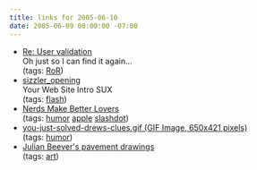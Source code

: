 ```yaml
---
title: links for 2005-06-10
date: 2005-06-09 00:00:00 -07:00
---
```


<ul class="delicious">
	<li>
		<div class="delicious-link"><a href="http://article.gmane.org/gmane.comp.lang.ruby.rails/11128">Re: User validation</a></div>
		<div class="delicious-extended">Oh just so I can find it again...</div>
		<div class="delicious-tags">(tags: <a href="http://del.icio.us/torrez/RoR">RoR</a>)</div>
	</li>
	<li>
		<div class="delicious-link"><a href="http://www.sizzler.com/">sizzler_opening</a></div>
		<div class="delicious-extended">Your Web Site Intro SUX</div>
		<div class="delicious-tags">(tags: <a href="http://del.icio.us/torrez/flash">flash</a>)</div>
	</li>
	<li>
		<div class="delicious-link"><a href="http://slashdot.org/comments.pl?sid=152187&cid=12770441">Nerds Make Better Lovers</a></div>
		<div class="delicious-tags">(tags: <a href="http://del.icio.us/torrez/humor">humor</a> <a href="http://del.icio.us/torrez/apple">apple</a> <a href="http://del.icio.us/torrez/slashdot">slashdot</a>)</div>
	</li>
	<li>
		<div class="delicious-link"><a href="http://www.toothpastefordinner.com/060905/you-just-solved-drews-clues.gif">you-just-solved-drews-clues.gif (GIF Image, 650x421 pixels)</a></div>
		<div class="delicious-tags">(tags: <a href="http://del.icio.us/torrez/humor">humor</a>)</div>
	</li>
	<li>
		<div class="delicious-link"><a href="http://users.skynet.be/J.Beever/pave.htm">Julian Beever's pavement drawings</a></div>
		<div class="delicious-tags">(tags: <a href="http://del.icio.us/torrez/art">art</a>)</div>
	</li>
</ul>
